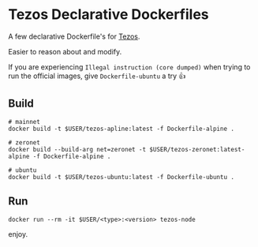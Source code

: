# Tezos Declarative Dockerfiles

A few declarative Dockerfile's for [Tezos](https://gitlab.com/tezos/tezos).

Easier to reason about and modify.

If you are experiencing `Illegal instruction (core dumped)` when trying to run the official images, give `Dockerfile-ubuntu` a try :+1:

## Build

```
# mainnet
docker build -t $USER/tezos-apline:latest -f Dockerfile-alpine .

# zeronet
docker build --build-arg net=zeronet -t $USER/tezos-zeronet:latest-alpine -f Dockerfile-alpine .

# ubuntu
docker build -t $USER/tezos-ubuntu:latest -f Dockerfile-ubuntu .
```

## Run

```
docker run --rm -it $USER/<type>:<version> tezos-node
```

enjoy.
